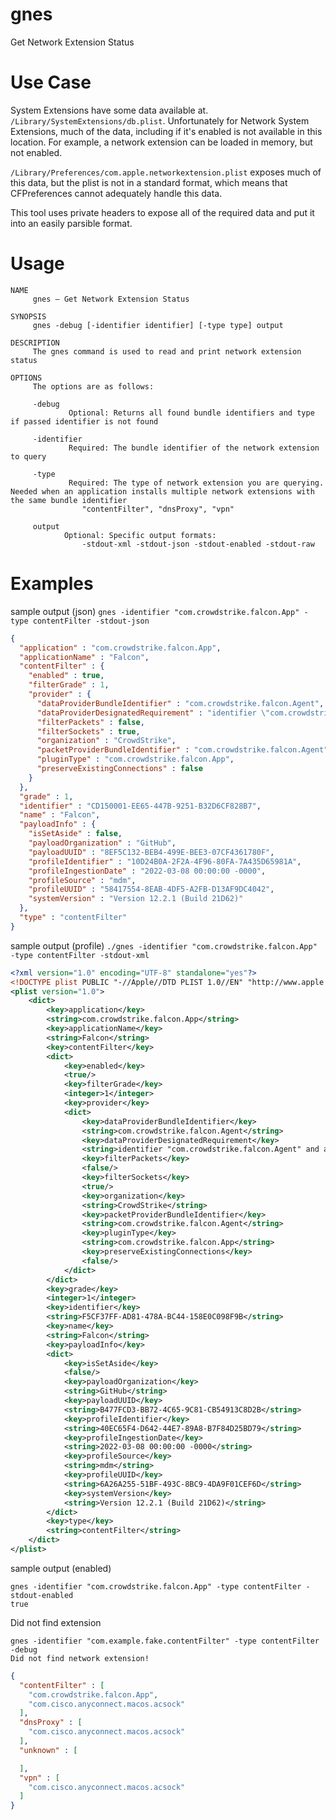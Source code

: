 # gnes
Get Network Extension Status

# Use Case
System Extensions have some data available at. `/Library/SystemExtensions/db.plist`. Unfortunately for Network System Extensions, much of the data, including if it's enabled is not available in this location. For example, a network extension can be loaded in memory, but not enabled.

`/Library/Preferences/com.apple.networkextension.plist` exposes much of this data, but the plist is not in a standard format, which means that CFPreferences cannot adequately handle this data.

This tool uses private headers to expose all of the required data and put it into an easily parsible format.

# Usage
```
NAME
     gnes – Get Network Extension Status

SYNOPSIS
     gnes -debug [-identifier identifier] [-type type] output

DESCRIPTION
     The gnes command is used to read and print network extension status

OPTIONS
     The options are as follows:

     -debug
             Optional: Returns all found bundle identifiers and type if passed identifier is not found

     -identifier
             Required: The bundle identifier of the network extension to query

     -type
             Required: The type of network extension you are querying. Needed when an application installs multiple network extensions with the same bundle identifier
                "contentFilter", "dnsProxy", "vpn"

     output
            Optional: Specific output formats:
                -stdout-xml -stdout-json -stdout-enabled -stdout-raw
```

# Examples
sample output (json)
`gnes -identifier "com.crowdstrike.falcon.App" -type contentFilter -stdout-json`
```json
{
  "application" : "com.crowdstrike.falcon.App",
  "applicationName" : "Falcon",
  "contentFilter" : {
    "enabled" : true,
    "filterGrade" : 1,
    "provider" : {
      "dataProviderBundleIdentifier" : "com.crowdstrike.falcon.Agent",
      "dataProviderDesignatedRequirement" : "identifier \"com.crowdstrike.falcon.Agent\" and anchor apple generic and certificate 1[field.1.2.840.113635.100.6.2.6] \/* exists *\/ and certificate leaf[field.1.2.840.113635.100.6.1.13] \/* exists *\/ and certificate leaf[subject.OU] = X9E956P446",
      "filterPackets" : false,
      "filterSockets" : true,
      "organization" : "CrowdStrike",
      "packetProviderBundleIdentifier" : "com.crowdstrike.falcon.Agent",
      "pluginType" : "com.crowdstrike.falcon.App",
      "preserveExistingConnections" : false
    }
  },
  "grade" : 1,
  "identifier" : "CD150001-EE65-447B-9251-B32D6CF828B7",
  "name" : "Falcon",
  "payloadInfo" : {
    "isSetAside" : false,
    "payloadOrganization" : "GitHub",
    "payloadUUID" : "8EF5C132-BEB4-499E-BEE3-07CF4361780F",
    "profileIdentifier" : "10D24B0A-2F2A-4F96-80FA-7A435D65981A",
    "profileIngestionDate" : "2022-03-08 00:00:00 -0000",
    "profileSource" : "mdm",
    "profileUUID" : "58417554-8EAB-4DF5-A2FB-D13AF9DC4042",
    "systemVersion" : "Version 12.2.1 (Build 21D62)"
  },
  "type" : "contentFilter"
}
```

sample output (profile)
`./gnes -identifier "com.crowdstrike.falcon.App" -type contentFilter -stdout-xml`
```xml
<?xml version="1.0" encoding="UTF-8" standalone="yes"?>
<!DOCTYPE plist PUBLIC "-//Apple//DTD PLIST 1.0//EN" "http://www.apple.com/DTDs/PropertyList-1.0.dtd">
<plist version="1.0">
    <dict>
        <key>application</key>
        <string>com.crowdstrike.falcon.App</string>
        <key>applicationName</key>
        <string>Falcon</string>
        <key>contentFilter</key>
        <dict>
            <key>enabled</key>
            <true/>
            <key>filterGrade</key>
            <integer>1</integer>
            <key>provider</key>
            <dict>
                <key>dataProviderBundleIdentifier</key>
                <string>com.crowdstrike.falcon.Agent</string>
                <key>dataProviderDesignatedRequirement</key>
                <string>identifier "com.crowdstrike.falcon.Agent" and anchor apple generic and certificate 1[field.1.2.840.113635.100.6.2.6] /* exists */ and certificate leaf[field.1.2.840.113635.100.6.1.13] /* exists */ and certificate leaf[subject.OU] = X9E956P446</string>
                <key>filterPackets</key>
                <false/>
                <key>filterSockets</key>
                <true/>
                <key>organization</key>
                <string>CrowdStrike</string>
                <key>packetProviderBundleIdentifier</key>
                <string>com.crowdstrike.falcon.Agent</string>
                <key>pluginType</key>
                <string>com.crowdstrike.falcon.App</string>
                <key>preserveExistingConnections</key>
                <false/>
            </dict>
        </dict>
        <key>grade</key>
        <integer>1</integer>
        <key>identifier</key>
        <string>F5CF37FF-AD81-478A-BC44-158E0C098F9B</string>
        <key>name</key>
        <string>Falcon</string>
        <key>payloadInfo</key>
        <dict>
            <key>isSetAside</key>
            <false/>
            <key>payloadOrganization</key>
            <string>GitHub</string>
            <key>payloadUUID</key>
            <string>B477FCD3-BB72-4C65-9C81-CB54913C8D2B</string>
            <key>profileIdentifier</key>
            <string>40EC65F4-D642-44E7-89A8-B7F84D25BD79</string>
            <key>profileIngestionDate</key>
            <string>2022-03-08 00:00:00 -0000</string>
            <key>profileSource</key>
            <string>mdm</string>
            <key>profileUUID</key>
            <string>6A26A255-51BF-493C-8BC9-4DA9F01CEF6D</string>
            <key>systemVersion</key>
            <string>Version 12.2.1 (Build 21D62)</string>
        </dict>
        <key>type</key>
        <string>contentFilter</string>
    </dict>
</plist>
```

sample output (enabled)
```shell
gnes -identifier "com.crowdstrike.falcon.App" -type contentFilter -stdout-enabled
true
```

Did not find extension
```shell
gnes -identifier "com.example.fake.contentFilter" -type contentFilter -debug
Did not find network extension!
```

```json
{
  "contentFilter" : [
    "com.crowdstrike.falcon.App",
    "com.cisco.anyconnect.macos.acsock"
  ],
  "dnsProxy" : [
    "com.cisco.anyconnect.macos.acsock"
  ],
  "unknown" : [

  ],
  "vpn" : [
    "com.cisco.anyconnect.macos.acsock"
  ]
}
```
